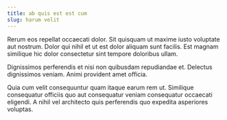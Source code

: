 ```yaml
---
title: ab quis est est cum
slug: harum velit
---
```


Rerum eos repellat occaecati dolor. Sit quisquam ut maxime iusto voluptate aut nostrum. Dolor qui nihil et ut est dolor aliquam sunt facilis. Est magnam similique hic dolor consectetur sint tempore doloribus ullam.

Dignissimos perferendis et nisi non quibusdam repudiandae et. Delectus dignissimos veniam. Animi provident amet officia.

Quia cum velit consequuntur quam itaque earum rem ut. Similique consequatur officiis quo aut consequatur veniam consequatur occaecati eligendi. A nihil vel architecto quis perferendis quo expedita asperiores voluptas.
